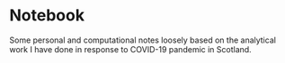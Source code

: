 # Notebook
Some personal and computational notes loosely based on the analytical work I have done in response to COVID-19 pandemic in Scotland.
